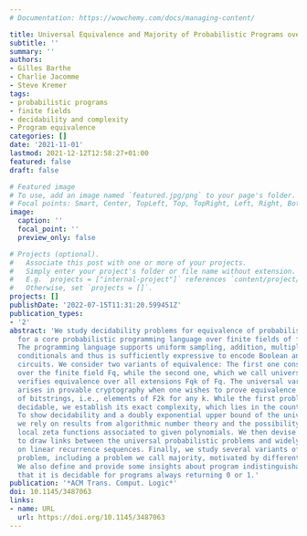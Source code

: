 ```yaml
---
# Documentation: https://wowchemy.com/docs/managing-content/

title: Universal Equivalence and Majority of Probabilistic Programs over Finite Fields
subtitle: ''
summary: ''
authors:
- Gilles Barthe
- Charlie Jacomme
- Steve Kremer
tags:
- probabilistic programs
- finite fields
- decidability and complexity
- Program equivalence
categories: []
date: '2021-11-01'
lastmod: 2021-12-12T12:58:27+01:00
featured: false
draft: false

# Featured image
# To use, add an image named `featured.jpg/png` to your page's folder.
# Focal points: Smart, Center, TopLeft, Top, TopRight, Left, Right, BottomLeft, Bottom, BottomRight.
image:
  caption: ''
  focal_point: ''
  preview_only: false

# Projects (optional).
#   Associate this post with one or more of your projects.
#   Simply enter your project's folder or file name without extension.
#   E.g. `projects = ["internal-project"]` references `content/project/deep-learning/index.md`.
#   Otherwise, set `projects = []`.
projects: []
publishDate: '2022-07-15T11:31:20.599451Z'
publication_types:
- '2'
abstract: 'We study decidability problems for equivalence of probabilistic programs
  for a core probabilistic programming language over finite fields of fixed characteristic.
  The programming language supports uniform sampling, addition, multiplication, and
  conditionals and thus is sufficiently expressive to encode Boolean and arithmetic
  circuits. We consider two variants of equivalence: The first one considers an interpretation
  over the finite field Fq, while the second one, which we call universal equivalence,
  verifies equivalence over all extensions Fqk of Fq. The universal variant typically
  arises in provable cryptography when one wishes to prove equivalence for any length
  of bitstrings, i.e., elements of F2k for any k. While the first problem is obviously
  decidable, we establish its exact complexity, which lies in the counting hierarchy.
  To show decidability and a doubly exponential upper bound of the universal variant,
  we rely on results from algorithmic number theory and the possibility to compare
  local zeta functions associated to given polynomials. We then devise a general way
  to draw links between the universal probabilistic problems and widely studied problems
  on linear recurrence sequences. Finally, we study several variants of the equivalence
  problem, including a problem we call majority, motivated by differential privacy.
  We also define and provide some insights about program indistinguishability, proving
  that it is decidable for programs always returning 0 or 1.'
publication: '*ACM Trans. Comput. Logic*'
doi: 10.1145/3487063
links:
- name: URL
  url: https://doi.org/10.1145/3487063
---
```

